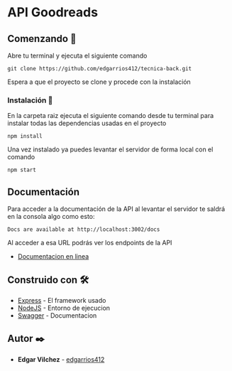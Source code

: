 # API Goodreads

## Comenzando 🚀

Abre tu terminal y ejecuta el siguiente comando

```
git clone https://github.com/edgarrios412/tecnica-back.git
```

Espera a que el proyecto se clone y procede con la instalación

### Instalación 🔧

En la carpeta raiz ejecuta el siguiente comando desde tu terminal para instalar todas las dependencias usadas en el proyecto

```
npm install
```

Una vez instalado ya puedes levantar el servidor de forma local con el comando

```
npm start
```

## Documentación

Para acceder a la documentación de la API al levantar el servidor te saldrá en la consola algo como esto:
```
Docs are available at http://localhost:3002/docs
```
Al acceder a esa URL podrás ver los endpoints de la API

* [Documentacion en linea](https://backend-rjg5.onrender.com/docs/)

## Construido con 🛠️

* [Express](https://expressjs.com/es/) - El framework usado
* [NodeJS](https://nodejs.org/es) - Entorno de ejecucion
* [Swagger](https://swagger.io/) - Documentacion

## Autor ✒️

* **Edgar Vilchez** - [edgarrios412](https://github.com/edgarrios412)
